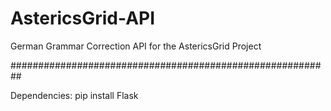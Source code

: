 # AstericsGrid-API
German Grammar Correction API for the AstericsGrid Project

##########################################################

Dependencies:
pip install Flask
